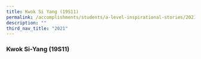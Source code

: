 ```yaml
---
title: Kwok Si Yang (19S11)
permalink: /accomplishments/students/a-level-inspirational-stories/2021/kwok-si-yang/
description: ""
third_nav_title: "2021"
---
```

### **Kwok Si-Yang (19S11)**

